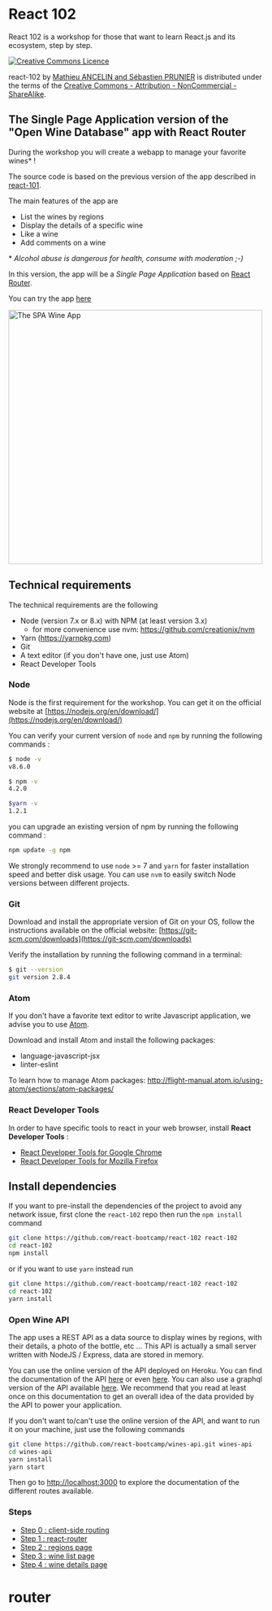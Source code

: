 # React 102

React 102 is a workshop for those that want to learn React.js and its ecosystem, step by step.

<a rel="license" href="http://creativecommons.org/licenses/by-nc-sa/4.0/"><img alt="Creative Commons Licence" style="border-width:0" src="https://i.creativecommons.org/l/by-nc-sa/4.0/88x31.png" /></a>

<span xmlns:dct="http://purl.org/dc/terms/" property="dct:title">react-102</span> by <a xmlns:cc="http://creativecommons.org/ns#" href="https://github.com/react-bootcamp/react-102" property="cc:attributionName" rel="cc:attributionURL">Mathieu ANCELIN and Sébastien PRUNIER</a> is distributed under the terms of the <a rel="license" href="http://creativecommons.org/licenses/by-nc-sa/4.0/">Creative Commons - Attribution - NonCommercial - ShareAlike</a>.

## The Single Page Application version of the "Open Wine Database" app with React Router

During the workshop you will create a webapp to manage your favorite wines* !

The source code is based on the previous version of the app described in [react-101](https://github.com/react-bootcamp/react-101).

The main features of the app are

* List the wines by regions
* Display the details of a specific wine
* Like a wine
* Add comments on a wine

\* *Alcohol abuse is dangerous for health, consume with moderation ;-)*

In this version, the app will be a *Single Page Application* based on [React Router](https://github.com/ReactTraining/react-router).

You can try the app [here](http://bit.ly/rbw-102)

<img src='https://github.com/react-bootcamp/react-102/raw/master/instructions/img/spa.gif' height='500' alt='The SPA Wine App'>

## Technical requirements

The technical requirements are the following

* Node (version 7.x or 8.x) with NPM (at least version 3.x)
  * for more convenience use nvm: https://github.com/creationix/nvm
* Yarn (https://yarnpkg.com)
* Git
* A text editor (if you don't have one, just use Atom)
* React Developer Tools

### Node

Node is the first requirement for the workshop. You can get it on the official website at [https://nodejs.org/en/download/](https://nodejs.org/en/download/)

You can verify your current version of `node` and `npm` by running the following commands :

```sh
$ node -v
v8.6.0

$ npm -v
4.2.0

$yarn -v
1.2.1
```

you can upgrade an existing version of npm by running the following command :

```sh
npm update -g npm
```

We strongly recommend to use `node` >= 7 and `yarn` for faster installation speed and better disk usage. You can use `nvm` to easily switch Node versions between different projects.

### Git

Download and install the appropriate version of Git on your OS, follow the instructions available on the official website: [https://git-scm.com/downloads](https://git-scm.com/downloads)

Verify the installation by running the following command in a terminal:

```sh
$ git --version
git version 2.8.4
```

### Atom

If you don't have a favorite text editor to write Javascript application, we advise you to use [Atom](https://atom.io).

Download and install Atom and install the following packages:

* language-javascript-jsx
* linter-eslint

To learn how to manage Atom packages: http://flight-manual.atom.io/using-atom/sections/atom-packages/

### React Developer Tools

In order to have specific tools to react in your web browser, install **React Developer Tools** :

* [React Developer Tools for Google Chrome](https://chrome.google.com/webstore/detail/react-developer-tools/fmkadmapgofadopljbjfkapdkoienihi)
* [React Developer Tools for Mozilla Firefox](https://addons.mozilla.org/fr/firefox/addon/react-devtools/)

## Install dependencies

If you want to pre-install the dependencies of the project to avoid any network issue, first clone the `react-102` repo then run the `npm install` command

```sh
git clone https://github.com/react-bootcamp/react-102 react-102
cd react-102
npm install
```

or if you want to use `yarn` instead run

```sh
git clone https://github.com/react-bootcamp/react-102 react-102
cd react-102
yarn install
```

### Open Wine API

The app uses a REST API as a data source to display wines by regions, with their details, a photo of the bottle, etc ... This API is actually a small server written with NodeJS / Express, data are stored in memory.

You can use the online version of the API deployed on Heroku. You can find the documentation of the API [here](https://bit.ly/rbw-api) or even [here](https://bit.ly/rbw-api-swag). You can also use a graphql version of the API available [here](https://bit.ly/rbw-graphql). We recommend that you read at least once on this documentation to get an overall idea of ​​the data provided by the API to power your application.

If you don't want to/can't use the online version of the API, and want to run it on your machine, just use the following commands

```sh
git clone https://github.com/react-bootcamp/wines-api.git wines-api
cd wines-api
yarn install
yarn start
```

Then go to [http://localhost:3000](http://localhost:3000) to explore the documentation of the different routes available.


### Steps

* [Step 0 : client-side routing](./instructions/0-client-side-routing.md)
* [Step 1 : react-router](./instructions/1-react-router.md)
* [Step 2 : regions page](./instructions/2-regions-page.md)
* [Step 3 : wine list page](./instructions/3-wine-list-page.md)
* [Step 4 : wine details page](./instructions/4-wine-details-page.md)
# router
